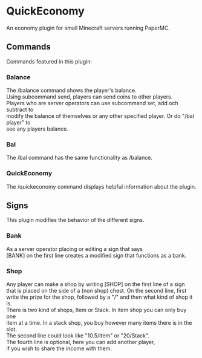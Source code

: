 # QuickEconomy

An economy plugin for small Minecraft servers running PaperMC.  

## Commands

Commands featured in this plugin:  

### Balance  

The /balance command shows the player's balance.  
Using subcommand send, players can send coins to other players.  
Players who are server operators can use subcommand set, add och subtract to  
modify the balance of themselves or any other specified player. Or do "/bal player" to  
see any players balance.

### Bal  

The /bal command has the same functionality as /balance.  

### QuickEconomy  

The /quickeconomy command displays helpful information about the plugin.

## Signs

This plugin modifies the behavior of the different signs.  

### Bank

As a server operator placing or editing a sign that says  
[BANK] on the first line creates a modified sign that functions as a bank.  

### Shop

Any player can make a shop by writing [SHOP] on the first line of a sign  
that is placed on the side of a (non shop) chest. On the second line, first  
write the prize for the shop, followed by a "/" and then what kind of shop it is.  
There is two kind of shops, Item or Stack. In item shop you can only buy one  
item at a time. In a stack shop, you buy however many items there is in the slot.  
The second line could look like "10.5/Item" or "20/Stack".  
The fourth line is optional, here you can add another player,  
if you wish to share the income with them.
  
